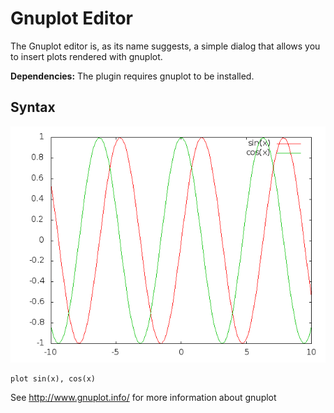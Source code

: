 # Gnuplot Editor
The Gnuplot editor is, as its name suggests, a simple dialog that allows you to insert plots rendered with gnuplot.

**Dependencies:** The plugin requires gnuplot to be installed.

Syntax
------

![](./Gnuplot_Editor/gnuplot.png)
	
	plot sin(x), cos(x)


See <http://www.gnuplot.info/> for more information about gnuplot

